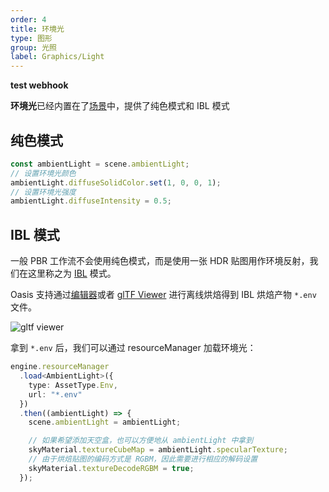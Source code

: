 ```yaml
---
order: 4
title: 环境光
type: 图形
group: 光照
label: Graphics/Light
---
```


**test webhook**

**环境光**已经内置在了[场景](${api}core/Scene)中，提供了纯色模式和 IBL 模式

## 纯色模式

```typescript
const ambientLight = scene.ambientLight;
// 设置环境光颜色
ambientLight.diffuseSolidColor.set(1, 0, 0, 1);
// 设置环境光强度
ambientLight.diffuseIntensity = 0.5;
```

## IBL 模式

一般 PBR 工作流不会使用纯色模式，而是使用一张 HDR 贴图用作环境反射，我们在这里称之为 [IBL](https://developer.nvidia.cn/gpugems/gpugems/part-iii-materials/chapter-19-image-based-lighting) 模式。

Oasis 支持通过[编辑器](https://oasis.alipay.com/editor)或者 [glTF Viewer](https://oasisengine.cn/gltf-viewer) 进行离线烘焙得到 IBL 烘焙产物 `*.env` 文件。

![gltf viewer](https://gw.alipayobjects.com/mdn/rms_7c464e/afts/img/A*9mGbSpQ4HngAAAAAAAAAAAAAARQnAQ)

拿到 `*.env` 后，我们可以通过 resourceManager 加载环境光：

```typescript
engine.resourceManager
  .load<AmbientLight>({
    type: AssetType.Env,
    url: "*.env"
  })
  .then((ambientLight) => {
    scene.ambientLight = ambientLight;

    // 如果希望添加天空盒，也可以方便地从 ambientLight 中拿到
    skyMaterial.textureCubeMap = ambientLight.specularTexture;
    // 由于烘焙贴图的编码方式是 RGBM，因此需要进行相应的解码设置
    skyMaterial.textureDecodeRGBM = true;
  });
```

<playground src="ambient-light.ts"></playground>


